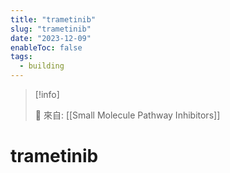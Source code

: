 ```yaml
---
title: "trametinib"
slug: "trametinib"
date: "2023-12-09"
enableToc: false
tags:
  - building
---
```


> [!info]
>
> 🌱 來自: [[Small Molecule Pathway Inhibitors]]

# trametinib



